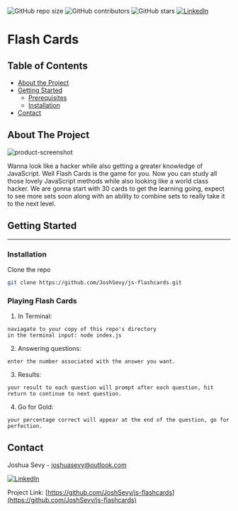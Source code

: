 ![GitHub repo size](https://img.shields.io/github/repo-size/JoshSevy/js-flashcards)
![GitHub contributors](https://img.shields.io/github/contributors/JoshSevy/js-flashcards)
![GitHub stars](https://img.shields.io/github/stars/JoshSevy/js-flashcards?style=social)
[![LinkedIn][linkedin-shield]][linkedin-url]

# Flash Cards

## Table of Contents

* [About the Project](#about-the-project)
* [Getting Started](#getting-started)
  * [Prerequisites](#prerequisites)
  * [Installation](#installation)
* [Contact](#contact)


## About The Project

![product-screenshot](https://media.giphy.com/media/mDBH5Ut557fiAU9ddL/giphy.gif)

Wanna look like a hacker while also getting a greater knowledge of JavaScript. Well Flash Cards is the game for you. Now you can study all those lovely JavaScript methods while also looking like a world class hacker. We are gonna start with 30 cards to get the learning going, expect to see more sets soon along with an ability to combine sets to really take it to the next level.

## Getting Started
---


### __Installation__

Clone the repo
```sh
git clone https://github.com/JoshSevy/js-flashcards.git
```
### __Playing Flash Cards__


1. In Terminal:
```
naviagate to your copy of this repo's directory
in the terminal input: node index.js
```
2. Answering questions:
```
enter the number associated with the answer you want.
```
3. Results:
```
your result to each question will prompt after each question, hit return to continue to next question.
```
4. Go for Gold:
```
your percentage correct will appear at the end of the question, go for perfection. 
```

## Contact

Joshua Sevy - joshuasevy@outlook.com


[![LinkedIn][linkedin-shield]][linkedin-url]

Project Link: [https://github.com/JoshSevy/js-flashcards](https://github.com/JoshSevy/js-flashcards)



[forks-shield]: https://img.shields.io/github/forks/JoshSevy/js-flashcards?style=flat-square
[forks-url]: https://github.com/JoshSevy/js-flashcards/network/members
[stars-shield]: https://img.shields.io/github/stars/JoshSevy/js-flashcards.svg?style=flat-square
[stars-url]: https://github.com/JoshSevy/js-flashcards/stargazers
[linkedin-shield]: https://img.shields.io/badge/-LinkedIn-black.svg?style=flat-square&logo=linkedin&colorB=555
[linkedin-url]: https://linkedin.com/in/joshua-sevy
[product-screenshot]: images/screenshot.png